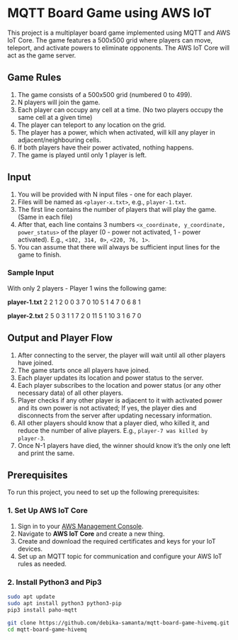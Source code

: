 # MQTT Board Game using AWS IoT

This project is a multiplayer board game implemented using MQTT and AWS IoT Core. The game features a 500x500 grid where players can move, teleport, and activate powers to eliminate opponents. The AWS IoT Core will act as the game server.

## Game Rules

1. The game consists of a 500x500 grid (numbered 0 to 499).
2. N players will join the game.
3. Each player can occupy any cell at a time. (No two players occupy the same cell at a given time)
4. The player can teleport to any location on the grid.
5. The player has a power, which when activated, will kill any player in adjacent/neighbouring cells.
6. If both players have their power activated, nothing happens.
7. The game is played until only 1 player is left.

## Input

1. You will be provided with N input files - one for each player.
2. Files will be named as `<player-x.txt>`, e.g., `player-1.txt`.
3. The first line contains the number of players that will play the game. (Same in each file)
4. After that, each line contains 3 numbers `<x_coordinate, y_coordinate, power_status>` of the player (0 - power not activated, 1 - power activated). E.g., `<102, 314, 0>`, `<220, 76, 1>`.
5. You can assume that there will always be sufficient input lines for the game to finish.

### Sample Input
With only 2 players - Player 1 wins the following game:

**player-1.txt**
2 2 1
2 0 0
3 7 0 
10 5 1 
4 7 0 
6 8 1

**player-2.txt**
2 5 0
3 1 1
7 2 0 
11 5 1 
10 3 1 
6 7 0

## Output and Player Flow

1. After connecting to the server, the player will wait until all other players have joined.
2. The game starts once all players have joined.
3. Each player updates its location and power status to the server.
4. Each player subscribes to the location and power status (or any other necessary data) of all other players.
5. Player checks if any other player is adjacent to it with activated power and its own power is not activated; If yes, the player dies and disconnects from the server after updating necessary information.
6. All other players should know that a player died, who killed it, and reduce the number of alive players. E.g., `player-7 was killed by player-3`.
7. Once N-1 players have died, the winner should know it’s the only one left and print the same.

## Prerequisites

To run this project, you need to set up the following prerequisites:

### 1. Set Up AWS IoT Core

1. Sign in to your [AWS Management Console](https://aws.amazon.com/console/).
2. Navigate to **AWS IoT Core** and create a new thing.
3. Create and download the required certificates and keys for your IoT devices.
4. Set up an MQTT topic for communication and configure your AWS IoT rules as needed.

### 2. Install Python3 and Pip3

```bash
sudo apt update
sudo apt install python3 python3-pip
pip3 install paho-mqtt

git clone https://github.com/debika-samanta/mqtt-board-game-hivemq.git
cd mqtt-board-game-hivemq

